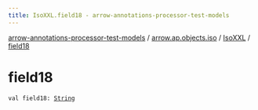 ```yaml
---
title: IsoXXL.field18 - arrow-annotations-processor-test-models
---
```


[arrow-annotations-processor-test-models](../../index.html) / [arrow.ap.objects.iso](../index.html) / [IsoXXL](index.html) / [field18](./field18.html)

# field18

`val field18: `[`String`](https://kotlinlang.org/api/latest/jvm/stdlib/kotlin/-string/index.html)